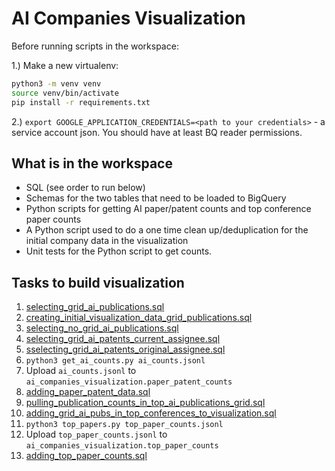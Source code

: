 # AI Companies Visualization

Before running scripts in the workspace:

1.) Make a new virtualenv:
 
 ```bash
python3 -m venv venv
source venv/bin/activate
pip install -r requirements.txt
```

2.) `export GOOGLE_APPLICATION_CREDENTIALS=<path to your credentials>` - a service account json.
You should have at least BQ reader permissions.

## What is in the workspace

* SQL (see order to run below)
* Schemas for the two tables that need to be loaded to BigQuery
* Python scripts for getting AI paper/patent counts and top conference paper counts
* A Python script used to do a one time clean up/deduplication for the initial company data in the visualization
* Unit tests for the Python script to get counts.

## Tasks to build visualization

1. [selecting_grid_ai_publications.sql](sql/selecting_grid_ai_publications.sql)
2. [creating_initial_visualization_data_grid_publications.sql](sql/creating_initial_visualization_data_grid_publications.sql)
3. [selecting_no_grid_ai_publications.sql](sql/selecting_no_grid_ai_publications.sql)
4. [selecting_grid_ai_patents_current_assignee.sql](sql/selecting_grid_ai_patents_current_assignee.sql)
5. [sselecting_grid_ai_patents_original_assignee.sql](sql/selecting_grid_ai_patents_original_assignee.sql)
6. `python3 get_ai_counts.py ai_counts.jsonl` 
7. Upload `ai_counts.jsonl` to `ai_companies_visualization.paper_patent_counts`
8. [adding_paper_patent_data.sql](sql/adding_paper_patent_data.sql)
9. [pulling_publication_counts_in_top_ai_publications_grid.sql](sql/pulling_publication_counts_in_top_ai_publications_grid.sql)
10. [adding_grid_ai_pubs_in_top_conferences_to_visualization.sql](sql/adding_grid_ai_pubs_in_top_conferences_to_visualization.sql)
11. `python3 top_papers.py top_paper_counts.jsonl`
12. Upload `top_paper_counts.jsonl` to `ai_companies_visualization.top_paper_counts`
13. [adding_top_paper_counts.sql](sql/adding_top_paper_counts.sql)